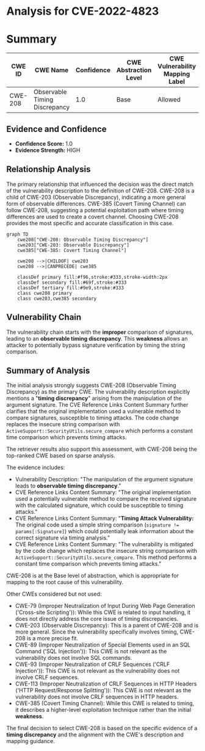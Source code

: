 # Analysis for CVE-2022-4823

# Summary
| CWE ID | CWE Name | Confidence | CWE Abstraction Level | CWE Vulnerability Mapping Label | CWE-Vulnerability Mapping Notes |
|---|---|---|---|---|---|
| CWE-208 | Observable Timing Discrepancy | 1.0 | Base | Allowed | Primary CWE |

## Evidence and Confidence

*   **Confidence Score:** 1.0
*   **Evidence Strength:** HIGH

## Relationship Analysis
The primary relationship that influenced the decision was the direct match of the vulnerability description to the definition of CWE-208. CWE-208 is a child of CWE-203 (Observable Discrepancy), indicating a more general form of observable differences. CWE-385 (Covert Timing Channel) can follow CWE-208, suggesting a potential exploitation path where timing differences are used to create a covert channel. Choosing CWE-208 provides the most specific and accurate classification in this case.

```mermaid
graph TD
    cwe208["CWE-208: Observable Timing Discrepancy"]
    cwe203["CWE-203: Observable Discrepancy"]
    cwe385["CWE-385: Covert Timing Channel"]
    
    cwe208 -->|CHILDOF| cwe203
    cwe208 -->|CANPRECEDE| cwe385
    
    classDef primary fill:#f96,stroke:#333,stroke-width:2px
    classDef secondary fill:#69f,stroke:#333
    classDef tertiary fill:#9e9,stroke:#333
    class cwe208 primary
    class cwe203,cwe385 secondary
```

## Vulnerability Chain
The vulnerability chain starts with the **improper** comparison of signatures, leading to an **observable timing discrepancy**. This **weakness** allows an attacker to potentially bypass signature verification by timing the string comparison.

## Summary of Analysis
The initial analysis strongly suggests CWE-208 (Observable Timing Discrepancy) as the primary CWE. The vulnerability description explicitly mentions a "**timing discrepancy**" arising from the manipulation of the argument signature. The CVE Reference Links Content Summary further clarifies that the original implementation used a vulnerable method to compare signatures, susceptible to timing attacks. The code change replaces the insecure string comparison with `ActiveSupport::SecurityUtils.secure_compare` which performs a constant time comparison which prevents timing attacks.

The retriever results also support this assessment, with CWE-208 being the top-ranked CWE based on sparse analysis.

The evidence includes:

*   Vulnerability Description: "The manipulation of the argument signature leads to **observable timing discrepancy**."
*   CVE Reference Links Content Summary: "The original implementation used a potentially vulnerable method to compare the received signature with the calculated signature, which could be susceptible to timing attacks."
*   CVE Reference Links Content Summary: "**Timing Attack Vulnerability:** The original code used a simple string comparison (`signature != params[:Signature]`) which could potentially leak information about the correct signature via timing analysis."
*   CVE Reference Links Content Summary: "The vulnerability is mitigated by the code change which replaces the insecure string comparison with `ActiveSupport::SecurityUtils.secure_compare`. This method performs a constant time comparison which prevents timing attacks."

CWE-208 is at the Base level of abstraction, which is appropriate for mapping to the root cause of this vulnerability.

Other CWEs considered but not used:

*   CWE-79 (Improper Neutralization of Input During Web Page Generation ('Cross-site Scripting')): While this CWE is related to input handling, it does not directly address the core issue of timing discrepancies.
*   CWE-203 (Observable Discrepancy): This is a parent of CWE-208 and is more general. Since the vulnerability specifically involves timing, CWE-208 is a more precise fit.
*   CWE-89 (Improper Neutralization of Special Elements used in an SQL Command ('SQL Injection')): This CWE is not relevant as the vulnerability does not involve SQL commands.
*   CWE-93 (Improper Neutralization of CRLF Sequences ('CRLF Injection')): This CWE is not relevant as the vulnerability does not involve CRLF sequences.
*   CWE-113 (Improper Neutralization of CRLF Sequences in HTTP Headers ('HTTP Request/Response Splitting')): This CWE is not relevant as the vulnerability does not involve CRLF sequences in HTTP headers.
*   CWE-385 (Covert Timing Channel): While this CWE is related to timing, it describes a higher-level exploitation technique rather than the initial **weakness**.

The final decision to select CWE-208 is based on the specific evidence of a **timing discrepancy** and the alignment with the CWE's description and mapping guidance.